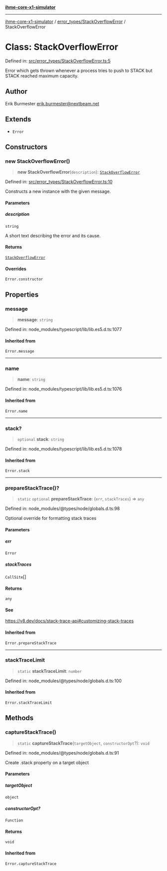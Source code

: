 [**ihme-core-x1-simulator**](../../../README.md)

***

[ihme-core-x1-simulator](../../../modules.md) / [error\_types/StackOverflowError](../README.md) / StackOverflowError

# Class: StackOverflowError

Defined in: [src/error\_types/StackOverflowError.ts:5](https://github.com/ProgrammIt/CPU-Simulator/blob/5d337ac19330b661110818bd865328f41c53783f/src/error_types/StackOverflowError.ts#L5)

Error which gets thrown whenever a process tries to push to STACK but STACK reached maximum capacity.

## Author

Erik Burmester <erik.burmester@nextbeam.net>

## Extends

- `Error`

## Constructors

### new StackOverflowError()

> **new StackOverflowError**(`description`): [`StackOverflowError`](StackOverflowError.md)

Defined in: [src/error\_types/StackOverflowError.ts:10](https://github.com/ProgrammIt/CPU-Simulator/blob/5d337ac19330b661110818bd865328f41c53783f/src/error_types/StackOverflowError.ts#L10)

Constructs a new instance with the given message.

#### Parameters

##### description

`string`

A short text describing the error and its cause.

#### Returns

[`StackOverflowError`](StackOverflowError.md)

#### Overrides

`Error.constructor`

## Properties

### message

> **message**: `string`

Defined in: node\_modules/typescript/lib/lib.es5.d.ts:1077

#### Inherited from

`Error.message`

***

### name

> **name**: `string`

Defined in: node\_modules/typescript/lib/lib.es5.d.ts:1076

#### Inherited from

`Error.name`

***

### stack?

> `optional` **stack**: `string`

Defined in: node\_modules/typescript/lib/lib.es5.d.ts:1078

#### Inherited from

`Error.stack`

***

### prepareStackTrace()?

> `static` `optional` **prepareStackTrace**: (`err`, `stackTraces`) => `any`

Defined in: node\_modules/@types/node/globals.d.ts:98

Optional override for formatting stack traces

#### Parameters

##### err

`Error`

##### stackTraces

`CallSite`[]

#### Returns

`any`

#### See

https://v8.dev/docs/stack-trace-api#customizing-stack-traces

#### Inherited from

`Error.prepareStackTrace`

***

### stackTraceLimit

> `static` **stackTraceLimit**: `number`

Defined in: node\_modules/@types/node/globals.d.ts:100

#### Inherited from

`Error.stackTraceLimit`

## Methods

### captureStackTrace()

> `static` **captureStackTrace**(`targetObject`, `constructorOpt`?): `void`

Defined in: node\_modules/@types/node/globals.d.ts:91

Create .stack property on a target object

#### Parameters

##### targetObject

`object`

##### constructorOpt?

`Function`

#### Returns

`void`

#### Inherited from

`Error.captureStackTrace`
